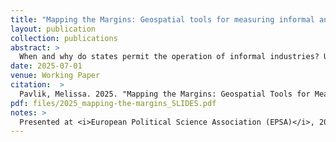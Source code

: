 ```yaml
---
title: "Mapping the Margins: Geospatial tools for measuring informal and illicit economies"
layout: publication
collection: publications
abstract: > 
  When and why do states permit the operation of informal industries? Understanding the politics of informality - its causes, effects, and responses to policy levers - is a rapidly expanding and theoretically rich area of study across disciplines in the social sciences. Of primary concern to all strains of this research question is the issue of measurement: how do we study something that is inherently in the shadows? How can we measure informal industries? The goal of this paper is threefold: First, to synthesize the existing literature discussing the disadvantages (including ethical) and the advantages to measuring informal industries with geospatial data. Next, I introduce a concept-to-measure approach to constructing spatially and temporally disaggregated datasets indicating the existence of - and enforcement against - informal industries using publicly available data and AI processing models underutilized in current political science research. I end with the construction of panel datasets measuring two types of illicit industries across Nigeria, Africa's largest country: illicit mining and informal road transport; as well as an R package intended to extend the dataset to other cases. I conclude with some analysis of these datasets, which suggests that the timing of informal industry enforcement at the subnational level depends on the nature of local political networks.
date: 2025-07-01
venue: Working Paper
citation:  > 
  Pavlik, Melissa. 2025. "Mapping the Margins: Geospatial Tools for Measuring Informal and Illicit Economies." <i>Working Paper</i>.
pdf: files/2025_mapping-the-margins_SLIDES.pdf
notes: >
  Presented at <i>European Political Science Association (EPSA)</i>, 2025. <b>Draft available upon request</b>. 
---
```

